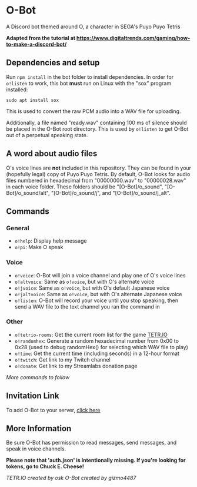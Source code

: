 # O-Bot
A Discord bot themed around O, a character in SEGA's Puyo Puyo Tetris

**Adapted from the tutorial at https://www.digitaltrends.com/gaming/how-to-make-a-discord-bot/**

## Dependencies and setup
Run ``npm install`` in the bot folder to install dependencies.
In order for ``o!listen`` to work, this bot **must** run on Linux with the "sox" program installed:

``sudo apt install sox``

This is used to convert the raw PCM audio into a WAV file for uploading.

Additionally, a file named "ready.wav" containing 100 ms of silence should be placed in the O-Bot root directory. This is used by ``o!listen`` to get O-Bot out of a perpetual speaking state.

## A word about audio files
O's voice lines are **not** included in this repository. They can be found in your (hopefully legal) copy of Puyo Puyo Tetris. By default, O-Bot looks for audio files numbered in hexadecimal from "00000000.wav" to "00000028.wav" in each voice folder. These folders should be "[O-Bot]/o_sound", "[O-Bot]/o_sound/alt", "[O-Bot]/o_sound/j", and "[O-Bot]/o_sound/j_alt".

## Commands
### General
* ``o!help``: Display help message
* ``o!pi``: Make O speak

### Voice
* ``o!voice``: O-Bot will join a voice channel and play one of O's voice lines
* ``o!altvoice``: Same as ``o!voice``, but with O's alternate voice
* ``o!jvoice``: Same as ``o!voice``, but with O's default Japanese voice
* ``o!jaltvoice``: Same as ``o!voice``, but with O's alternate Japanese voice
* ``o!listen``: O-Bot will record your voice until you stop speaking, then send a WAV file to the text channel you ran the command in

### Other
* ``o!tetrio-rooms``: Get the current room list for the game [TETR.IO](https://tetr.io)
* ``o!randomhex``: Generate a random hexadecimal number from 0x00 to 0x28 (used to debug randomHex() for selecting which WAV file to play)
* ``o!time``: Get the current time (including seconds) in a 12-hour format
* ``o!twitch``: Get link to my Twitch channel
* ``o!donate``: Get link to my Streamlabs donation page

*More commands to follow*

## Invitation Link
To add O-Bot to your server, [click here](https://discordapp.com/oauth2/authorize?&client_id=688221134751399992&scope=bot&permissions=68672)

## More Information
Be sure O-Bot has permission to read messages, send messages, and speak in voice channels.

**Please note that 'auth.json' is intentionally missing. If you're looking for tokens, go to Chuck E. Cheese!**

*TETR.IO created by osk*
*O-Bot created by gizmo4487*
